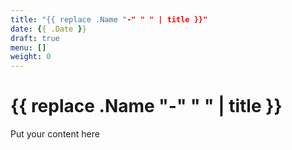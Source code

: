 ```yaml
---
title: "{{ replace .Name "-" " " | title }}"
date: {{ .Date }}
draft: true
menu: []
weight: 0
---
```


# {{ replace .Name "-" " " | title }}

Put your content here

